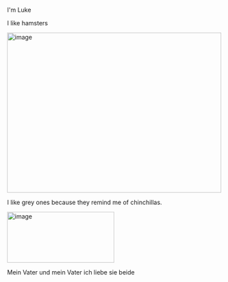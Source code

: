 I'm Luke

I like hamsters

<img width="500" height="375" alt="image" src="https://github.com/user-attachments/assets/41851788-735c-4055-ae4a-b56c042dbf47" />

I like grey ones because they remind me of chinchillas.

<img width="250" height="119" alt="image" src="https://github.com/user-attachments/assets/8a82d256-7d11-423c-ba15-7d087a3b545c" />

Mein Vater und mein Vater ich liebe sie beide
